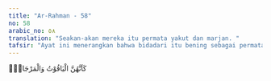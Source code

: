 ```yaml
---
title: "Ar-Rahman - 58"
no: 58
arabic_no: ٥٨
translation: "Seakan-akan mereka itu permata yakut dan marjan. "
tafsir: "Ayat ini menerangkan bahwa bidadari itu bening sebagai permata yakut dan putih sebagai mutiara dan marjan. Ini adalah ungkapan dalam bahasa Arab yang maksudnya menyatakan bahwa bidadari itu sangat cantik dan rupawan."
---
```

كَاَنَّهُنَّ الْيَاقُوْتُ وَالْمَرْجَانُۚ 
